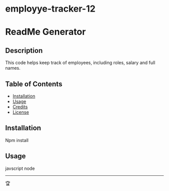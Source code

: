 # employye-tracker-12
# ReadMe Generator

## Description
This code helps keep track of employees, including roles, salary and full names.

## Table of Contents
- [Installation](#installation)
- [Usage](#usage)
- [Credits](#credits)
- [License](#license)
## Installation
Npm install


## Usage
javscript
node



---

🏆 



